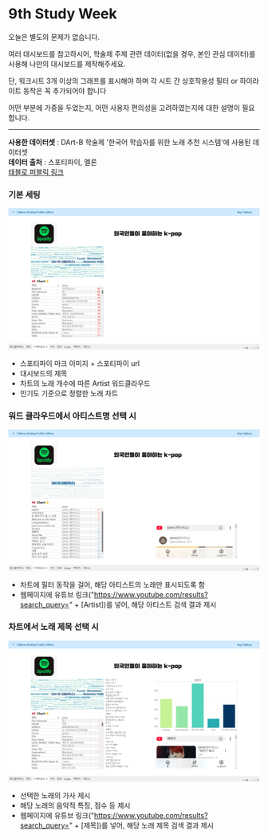 # 9th Study Week

오늘은 별도의 문제가 없습니다.

여러 대시보드를 참고하시어, 학술제 주제 관련 데이터(없을 경우, 본인 관심 데이터)를 사용해 나만의 대시보드를 제작해주세요.

단, 워크시트 3개 이상의 그래프를 표시해야 하며 각 시트 간 상호작용성 필터 or 하이라이트 동작은 꼭 추가되어야 합니다

어떤 부분에 가중을 두었는지, 어떤 사용자 편의성을 고려하였는지에 대한 설명이 필요합니다.

---

**사용한 데이터셋** : DArt-B 학술제 '한국어 학습자를 위한 노래 추천 시스템'에 사용된 데이터셋\
**데이터 출처** : 스포티파이, 멜론\
[태블로 퍼블릭 링크](https://public.tableau.com/views/_17332297594600/1?:language=ko-KR&:sid=&:redirect=auth&:display_count=n&:origin=viz_share_link)

### 기본 세팅
![img](https://github.com/dorxor/DartB-24-2/blob/main/tableau/img/%EB%8C%80%EC%8B%9C%EB%B3%B4%EB%93%9C_1.png?raw=true)
- 스포티파이 마크 이미지 + 스포티파이 url
- 대시보드의 제목
- 차트의 노래 개수에 따른 Artist 워드클라우드
- 인기도 기준으로 정렬한 노래 차트

### 워드 클라우드에서 아티스트명 선택 시
![img](https://github.com/dorxor/DartB-24-2/blob/main/tableau/img/%EB%8C%80%EC%8B%9C%EB%B3%B4%EB%93%9C_2.png?raw=true)
- 차트에 필터 동작을 걸어, 해당 아티스트의 노래만 표시되도록 함
- 웹페이지에 유튜브 링크("https://www.youtube.com/results?search_query=" + [Artist])를 넣어, 해당 아티스트 검색 결과 제시

### 차트에서 노래 제목 선택 시
![img](https://github.com/dorxor/DartB-24-2/blob/main/tableau/img/%EB%8C%80%EC%8B%9C%EB%B3%B4%EB%93%9C_3.png?raw=true)
- 선택한 노래의 가사 제시
- 해당 노래의 음악적 특징, 점수 등 제시
- 웹페이지에 유튜브 링크("https://www.youtube.com/results?search_query=" + [제목])를 넣어, 해당 노래 제목 검색 결과 제시
